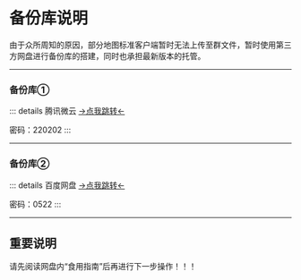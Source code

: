 # 备份库说明

由于众所周知的原因，部分地图标准客户端暂时无法上传至群文件，暂时使用第三方网盘进行备份库的搭建，同时也承担最新版本的托管。

---

### 备份库①

::: details 腾讯微云
[-&gt;点我跳转&lt;-](https://share.weiyun.com/32bE9lbS)

密码：220202
:::

---

### 备份库②

::: details 百度网盘
[-&gt;点我跳转&lt;-](https://pan.baidu.com/s/1iRtA4dKu1mps3Qc86gfA9A)

密码：0522
:::

---

## 重要说明

请先阅读网盘内“食用指南”后再进行下一步操作！！！
